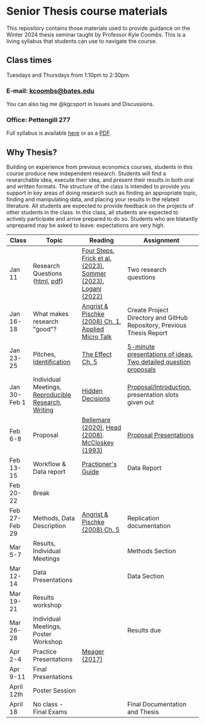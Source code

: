 # Senior Thesis course materials

This repository contains those materials used to provide guidance on the Winter 2024 thesis seminar taught by Professor Kyle Coombs. This is a living syllabus that students can use to navigate the course. 

## Class times

Tuesdays and Thursdays from 1:10pm to 2:30pm.

### E-mail: kcoombs@bates.edu

You can also tag me @kgcsport in Issues and Discussions. 

### Office: Pettengill 277

Full syllabus is available [here](https://github.com/Bates-ECON456-Thesis-Seminar/thesis-course-materials/blob/main/syllabus.md) or as a [PDF](https://github.com/Bates-ECON456-Thesis-Seminar/thesis-course-materials/blob/main/syllabus.pdf).

## Why Thesis?

Building on experience from previous economics courses, students in this course produce new
independent research. Students will find a researchable idea, execute their idea, and present their
results in both oral and written formats. The structure of the class is intended to provide you support
in key areas of doing research such as finding an appropriate topic, finding and manipulating data,
and placing your results in the related literature. All students are expected to provide feedback
on the projects of other students in the class. In this class, all students are expected to actively
participate and arrive prepared to do so. Students who are blatantly unprepared may be asked to
leave: expectations are very high.

| Class | Topic | Reading | Assignment |
| --- | --- | --- | --- |
| Jan 11 | Research Questions ([html](https://raw.githack.com/Bates-ECON456-Thesis-Seminar/thesis-course-materials/main/lecture/01-getting-started/01-getting-started.html), [pdf](raw.githack.com/Bates-ECON456-Thesis-Seminar/thesis-course-materials/main/01-getting-started/01-getting-started.pdf)) | [Four Steps](literature/Applied-Micro-Steps-Shapiro.pdf), [Frick et al. (2023)](literature/NetflixStreaming-DiD-EventStudy_2021.pdf), [Sommer (2023)](literature/Sommer_EduExpCPS-FE-2023.pdf), [Logani (2022)](literature/Logani-Final-Thesis-Updated.pdf) | Two research questions |
| Jan 16-18 | What makes research "good"? | [Angrist & Pischke (2008) Ch. 1](https://jonnyphillips.github.io/FLS6415/Class_3/Angrist%20&%20Pischke.pdf), [Applied Micro Talk](literature/Applied-Micro-Talk-Shapiro.pdf) | Create Project Directory and GitHub Repository, Previous Thesis Report |
| Jan 23-25 | Pitches, [Identification](https://nickch-k.github.io/introcausality/Lectures/Lecture_13_Causality.html#/so) | [The Effect Ch. 5](https://theeffectbook.net/ch-Identification.html) | [5-minute presentations of ideas](assignments/initial_pitch.md), [Two detailed question proposals](assignments/detailed_question_proposals.md) | 
| Jan 30-Feb 1 | Individual Meetings, [Reproducible Research](https://raw.githack.com/big-data-and-economics/big-data-class-materials/main/lectures/02-empirical-workflow/02-empirical-workflow.html#1), [Writing](https://raw.githack.com/Bates-ECON456-Thesis-Seminar/thesis-course-materials/main/lecture/03-economical-writing/03-economical-writing.html#1) | [Hidden Decisions](literature/The-Influence-of-Hidden-Researcher-Decisions-in-Applied-Microeconomics-HK.pdf) | [Proposal/Introduction](assignments/introduction_presentation.md), presentation slots given out |
| Feb 6-8 | Proposal | [Bellemare (2020)](literature/How-to-Write-Applied-Papers-Bellemare-2020.pdf), [Head (2008)](https://blogs.ubc.ca/khead/research/research-advice/formula). [McCloskey (1993)](literature/Economical-Writing-McCloskey-1993.pdf) | [Proposal Presentations](assignments/introduction_presentation.md) |
| Feb 13-15 | Workflow & Data report | [Practioner's Guide](literature/CodeAndData-Gentzkow-Shapiro.pdf) | Data Report |
| Feb 20-22 | Break | | |
| Feb 27-Feb 29 | Methods, Data Description | [Angrist & Pischke (2008)  Ch. 5](https://jonnyphillips.github.io/FLS6415/Class_3/Angrist%20&%20Pischke.pdf) | Replication documentation |
| Mar 5-7 | Results, Individual Meetings | | Methods Section |
| Mar 12-14 | Data Presentations | | Data Section |
| Mar 19-21 | Results workshop |  | |
| Mar 26-28 | Individual Meetings, Poster Workshop | | Results due |
| Apr 2-4 | Practice Presentations | [Meager (2017)](literature/Public-Speaking-for-Academic-Economists-Meager.pdf) | |
| Apr 9-11 | Final Presentations | | |
| April 12th | Poster Session | | |
| April 18 | No class - Final Exams | | Final Documentation and Thesis |